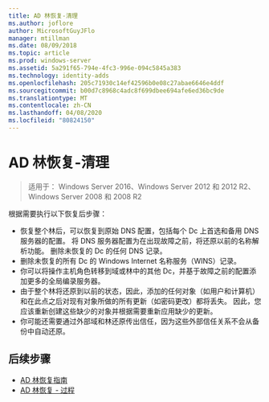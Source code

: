 ```yaml
---
title: AD 林恢复-清理
ms.author: joflore
author: MicrosoftGuyJFlo
manager: mtillman
ms.date: 08/09/2018
ms.topic: article
ms.prod: windows-server
ms.assetid: 5a291f65-794e-4fc3-996e-094c5845a383
ms.technology: identity-adds
ms.openlocfilehash: 205c71930c14ef42596b0e08c27abae6646e4ddf
ms.sourcegitcommit: b00d7c8968c4adc8f699dbee694afe6ed36bc9de
ms.translationtype: MT
ms.contentlocale: zh-CN
ms.lasthandoff: 04/08/2020
ms.locfileid: "80824150"
---
```

# <a name="ad-forest-recovery---cleanup"></a>AD 林恢复-清理

>适用于： Windows Server 2016、Windows Server 2012 和 2012 R2、Windows Server 2008 和 2008 R2

 根据需要执行以下恢复后步骤：  
  
- 恢复整个林后，可以恢复到原始 DNS 配置，包括每个 Dc 上首选和备用 DNS 服务器的配置。 将 DNS 服务器配置为在出现故障之前，将还原以前的名称解析功能。 删除未恢复的 Dc 的任何 DNS 记录。  
- 删除未恢复的所有 Dc 的 Windows Internet 名称服务（WINS）记录。  
- 你可以将操作主机角色转移到域或林中的其他 Dc，并基于故障之前的配置添加更多的全局编录服务器。  
- 由于整个林将还原到以前的状态，因此，添加的任何对象（如用户和计算机）和在此点之后对现有对象所做的所有更新（如密码更改）都将丢失。 因此，您应该重新创建这些缺少的对象并根据需要重新应用缺少的更新。  
- 你可能还需要通过外部域和林还原传出信任，因为这些外部信任关系不会从备份中自动还原。

## <a name="next-steps"></a>后续步骤

- [AD 林恢复指南](AD-Forest-Recovery-Guide.md)
- [AD 林恢复 - 过程](AD-Forest-Recovery-Procedures.md)  
